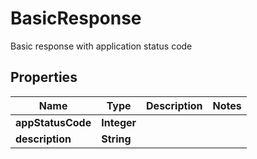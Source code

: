 

# BasicResponse

Basic response with application status code
## Properties

Name | Type | Description | Notes
------------ | ------------- | ------------- | -------------
**appStatusCode** | **Integer** |  | 
**description** | **String** |  | 



